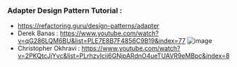 ### Adapter Design Pattern Tutorial :
* https://refactoring.guru/design-patterns/adapter
* Derek Banas : https://www.youtube.com/watch?v=qG286LQM6BU&list=PLE7E8B7F4856C9B19&index=77
![image](https://user-images.githubusercontent.com/30351771/134482586-c36f7e8f-975b-4baa-a8b8-f017f57569db.png)
* Christopher Okhravi : https://www.youtube.com/watch?v=2PKQtcJjYvc&list=PLrhzvIcii6GNjpARdnO4ueTUAVR9eMBpc&index=8
